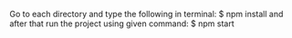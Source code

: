 
Go to each directory and type the following in terminal:
  $ npm install 
and after that run the project using given command: 
  $ npm start
